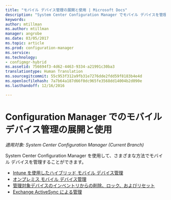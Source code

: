 ```yaml
---
title: "モバイル デバイス管理の展開と使用 | Microsoft Docs"
description: "System Center Configuration Manager でモバイル デバイスを管理するためのさまざまな方法を説明します。"
keywords: 
author: mtillman
ms.author: mtillman
manager: angrobe
ms.date: 03/05/2017
ms.topic: article
ms.prod: configuration-manager
ms.service: 
ms.technology:
- configmgr-hybrid
ms.assetid: 756694f3-4d62-4463-9334-a21991c30ba3
translationtype: Human Translation
ms.sourcegitcommit: 55c953f312a9fb31e7276dde2fdd59f8183b4e4d
ms.openlocfilehash: 7a7b64a187d66f0dc965fe3568dd14004b2d090e
ms.lasthandoff: 12/16/2016

---
```


# <a name="deploy-and-use-mobile-device-management-in-configuration-manager"></a>Configuration Manager でのモバイル デバイス管理の展開と使用

*適用対象: System Center Configuration Manager (Current Branch)*


System Center Configuration Manager を使用して、さまざまな方法でモバイル デバイスを管理することができます。
- [Intune を使用したハイブリッド モバイル デバイス管理](setup-hybrid-mdm.md)
- [オンプレミス モバイル デバイス管理](enroll-devices-on-premises-mdm.md)
- [管理対象デバイスのインベントリからの削除、ロック、およびリセット](wipe-lock-reset-devices.md)
- [Exchange ActiveSync による管理](manage-mobile-devices-with-exchange-activesync.md)

